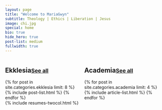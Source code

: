 ```yaml
---
layout: page
title: "Welcome to MariaGwyn"
subtitle: Theology | Ethics | Liberation | Jesus
image: chi.jpg
special: home
bio: true
hide_hero: true
post-list: medium
fullwidth: true
---
```

<div class="columns">
  <div class="column is-9">
  <h2 class="small subheader border">Ekklesia<small class="float-right"><a href="/ekklesia/">See all</a></small></h2>
    {% for post in site.categories.ekklesia limit: 8 %}
      {% include post-list.html %}
    {% endfor %}
  </div>
  <div class="column is-3">
  <h2 class="small subheader border">Academia<small class="float-right"><a href="/academia/">See all</a></small></h2>
    {% for post in site.categories.academia limit: 4 %}
      {% include article-list.html %}
    {% endfor %}
  </div>
</div>
{% include resumes-twocol.html %}
